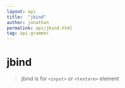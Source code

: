 ```yaml
---
layout: api
title:  "jbind"
author: jonathan
permalink: api/jbind.html
tag: api.grammer
---
```


# jbind

>jbind is for `<input>` or `<textare>` element 

